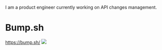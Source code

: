 I am a product engineer currently working on API changes management.

# Bump.sh

https://bump.sh/
![](https://github.com/antlio/antlio/blob/main/images/bump.png?raw=true)

